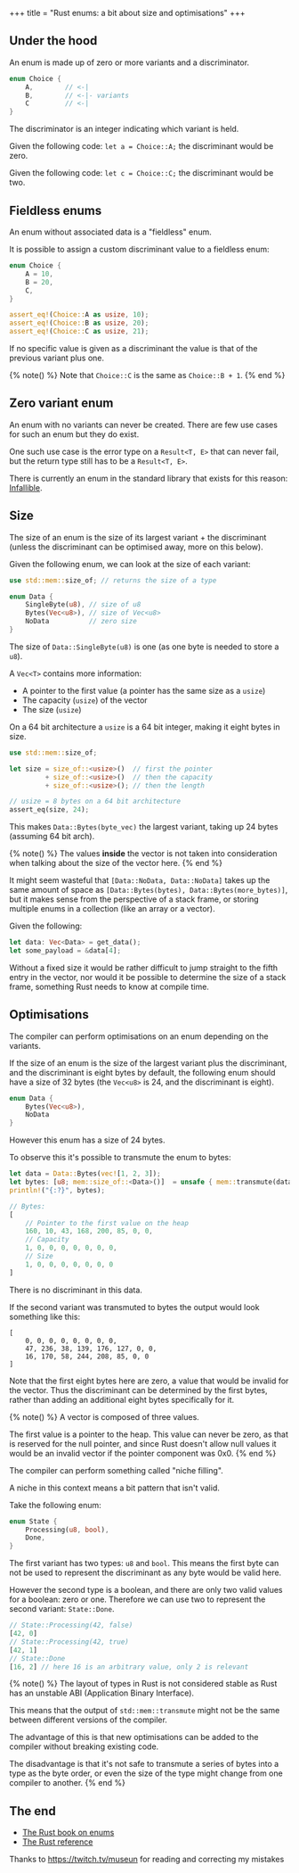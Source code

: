 +++
title = "Rust enums: a bit about size and optimisations"
+++

## Under the hood
An enum is made up of zero or more variants and a discriminator.

```rust
enum Choice {
    A,        // <-|
    B,        // <-|- variants
    C         // <-|
}
```

The discriminator is an integer indicating which variant is held.

Given the following code: `let a = Choice::A;` the discriminant would be zero.

Given the following code: `let c = Choice::C;` the discriminant would be two.

## Fieldless enums

An enum without associated data is a "fieldless" enum.

It is possible to assign a custom discriminant value to a fieldless enum:

```rust
enum Choice {
    A = 10,
    B = 20,
    C,
}

assert_eq!(Choice::A as usize, 10);
assert_eq!(Choice::B as usize, 20);
assert_eq!(Choice::C as usize, 21);
```

If no specific value is
given as a discriminant the value is that of the previous variant plus one.

{% note() %}
Note that `Choice::C` is the same as `Choice::B + 1`. 
{% end %}

## Zero variant enum

An enum with no variants can never be created.
There are few use cases for such an enum but they do exist.

One such use case is the error type on a `Result<T, E>` that can never fail, but
the return type still has to be a `Result<T, E>`.

There is currently an enum in the standard library that exists for this reason:
[Infallible](https://doc.rust-lang.org/std/convert/enum.Infallible.html).

## Size

The size of an enum is the size of its largest variant + the discriminant
(unless the discriminant can be optimised away, more on this below).

Given the following enum, we can look at the size of each variant:

```rust
use std::mem::size_of; // returns the size of a type

enum Data {
    SingleByte(u8), // size of u8
    Bytes(Vec<u8>), // size of Vec<u8>
    NoData          // zero size
}
```

The size of `Data::SingleByte(u8)` is one (as one byte is needed to store a `u8`).

A `Vec<T>` contains more
information:
* A pointer to the first value (a pointer has the same size as a `usize`)
* The capacity (`usize`) of the vector
* The size (`usize`)

On a 64 bit architecture a `usize` is a 64 bit integer, making it eight bytes in
size.

```rust
use std::mem::size_of;

let size = size_of::<usize>()  // first the pointer
         + size_of::<usize>()  // then the capacity
         + size_of::<usize>(); // then the length

// usize = 8 bytes on a 64 bit architecture
assert_eq(size, 24);
```

This makes `Data::Bytes(byte_vec)` the largest variant, taking up 24 bytes (assuming 64 bit arch).

{% note() %}
The values **inside** the vector is not taken into consideration when talking
about the size of the vector here.
{% end %}

It might seem wasteful that `[Data::NoData, Data::NoData]` takes up the same
amount of space as `[Data::Bytes(bytes), Data::Bytes(more_bytes)]`, but it makes
sense from the perspective of a stack frame, or storing
multiple enums in a collection (like an array or a vector).

Given the following: 
```rust
let data: Vec<Data> = get_data();
let some_payload = &data[4];
```
Without a fixed size it would be rather difficult to jump straight to the fifth
entry in the vector, nor would it be possible to determine the size of a stack
frame, something Rust needs to know at compile time.

## Optimisations

The compiler can perform optimisations on an enum depending on the variants.

If the size of an enum is the size of the largest variant plus the discriminant,
and the discriminant is eight bytes by default, the following enum should have a
size of 32 bytes (the `Vec<u8>` is 24, and the discriminant is eight).

```rust
enum Data {
    Bytes(Vec<u8>),
    NoData
}
```

However this enum has a size of 24 bytes. 

To observe this it's possible to transmute the enum to bytes:
```rust
let data = Data::Bytes(vec![1, 2, 3]);
let bytes: [u8; mem::size_of::<Data>()]  = unsafe { mem::transmute(data) };
println!("{:?}", bytes);

// Bytes:
[
    // Pointer to the first value on the heap
    160, 10, 43, 168, 200, 85, 0, 0, 
    // Capacity
    1, 0, 0, 0, 0, 0, 0, 0,
    // Size
    1, 0, 0, 0, 0, 0, 0, 0
]
```

There is no discriminant in this data.

If the second variant was transmuted to bytes the output would look something
like this:
```
[
    0, 0, 0, 0, 0, 0, 0, 0,
    47, 236, 38, 139, 176, 127, 0, 0,
    16, 170, 58, 244, 208, 85, 0, 0
]
```
Note that the first eight bytes here are zero, a value that would be invalid for
the vector.
Thus the discriminant can be determined by the first bytes, rather than adding
an additional eight bytes specifically for it.

{% note() %}
A vector is composed of three values. 

The first value is a pointer to the heap.
This value can never be zero, as that is reserved for the null pointer, and
since Rust doesn't allow null values it would be an invalid vector if the
pointer component was 0x0.
{% end %}

The compiler can perform something called "niche filling".

A niche in this context means a bit pattern that isn't valid.

Take the following enum:
```rust
enum State {
    Processing(u8, bool),
    Done,
}
```

The first variant has two types: `u8` and `bool`.
This means the first byte can not be used to represent the discriminant as any
byte would be valid here.


However the second type is a boolean, and there are only two valid values for a boolean:
zero or one. 
Therefore we can use two to represent the second variant: `State::Done`.

```rust
// State::Processing(42, false)
[42, 0]
// State::Processing(42, true)
[42, 1]
// State::Done
[16, 2] // here 16 is an arbitrary value, only 2 is relevant
```

{% note() %}
The layout of types in Rust is not considered stable as Rust has an unstable ABI (Application Binary Interface).

This means that the output of `std::mem::transmute` might not be the same between
different versions of the compiler.

The advantage of this is that new optimisations can be added to the compiler
without breaking existing code.

The disadvantage is that it's not safe to transmute a series of bytes into a
type as the byte order, or even the size of the type might change from one
compiler to another.
{% end %}

## The end

* [The Rust book on enums](https://doc.rust-lang.org/book/ch06-00-enums.html)
* [The Rust reference](https://doc.rust-lang.org/stable/reference/items/enumerations.html)

Thanks to https://twitch.tv/museun for reading and correcting my mistakes
